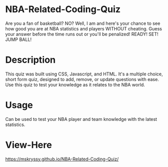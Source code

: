 # NBA-Related-Coding-Quiz

Are you a fan of basketball? NO? Well, I am and here's your chance to see how good you are at NBA statistics and players WITHOUT cheating. Guess your answer before the time runs out or you'll be penalized! READY! SET! JUMP BALL!

# Description

This quiz was built using CSS, Javascript, and HTML. It's a multiple choice, short form quiz, designed to add, remove, 
or update questions with ease. Use this quiz to test your knowledge as it relates to the NBA world.

# Usage

Can be used to test your NBA player and team knowledge with the latest statistics.

# View-Here

https://mskryssy.github.io/NBA-Related-Coding-Quiz/
